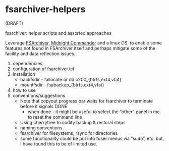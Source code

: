 # fsarchiver-helpers

(DRAFT)

fsarchiver: helper scripts and assorted approaches

Leverage [FSArchiver](https://www.fsarchiver.org/), [Midnight Commander](https://midnight-commander.org/) and a linux OS, to enable some features not found in FSArchiver itself and perhaps mitigate some of the facility and data reflection issues.

1. dependencies
2. configuration of fsarchiver.tcl
3. installation
   - backfsdir - fallocate or dd c200_{btrfs,ext4,vfat}
   - mountfsdir - fsabackup_{btrfs,ext4,vfat}
4. how to use
5. conventions/suggestions
   - Note that copyout progress bar waits for fsarchiver to terminate before it signals DONE
      - when done - it might be useful to select the “other” panel in mc to reset the command line
   - Using cherrytree to codify backup & restoral steps
   - naming conventions
   - fsarchiver for filesystems, rsync for directories
   - some functionality could be put into fuser menus via “sudo”, etc. but, I have found this to be of limited use.
